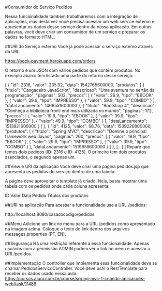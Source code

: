 #Consumidor do Serviço Pedidos

Nessa funcionalidade também trabalharemos com a integração de aplicações, mas desta vez você precisa acessar um web service externo e apresentar os dados desse serviço dentro da nossa aplicação. Em outras palavras, você deve criar um consumidor de um serviço e preparar os dados no formato HTML.

##URI do Serviço externo
Você já pode acessar o serviço externo através da URI:

https://book-payment.herokuapp.com/orders

O retorno é um JSON com vários pedidos que contém produtos. No exemplo abaixo tem listado uma parte do retorno desse serviço:

[
  {
    "id": 2316,
    "valor": 235.92,
    "data": 1542765600000,
    "produtos": [
      {
        "titulo": "Cangaceiro JavaScript",
        "descricao": "Uma aventura no sertão da programação",
        "paginas": 502,
        "precos": [
          {
            "valor": 29.9,
            "tipo": "EBOOK"
          },
          {
            "valor": 39.9,
            "tipo": "IMPRESSO"
          },
          {
            "valor": 59.9,
            "tipo": "COMBO"
          }
        ],
        "dataLancamento": 1468551600000
      },
      {
        "titulo": "Bootstrap 4",
        "descricao": "Conheça a biblioteca front-end mais utilizada no mundo",
        "paginas": 172,
        "precos": [
          {
            "valor": 19.9,
            "tipo": "EBOOK"
          },
          {
            "valor": 39.9,
            "tipo": "IMPRESSO"
          },
          {
            "valor": 49.9,
            "tipo": "COMBO"
          }
        ],
        "dataLancamento": 1513821600000
      }
    ]
  },
  {
    "id": 4125,
    "valor": 68.76,
    "data": 1539226800000,
    "produtos": [
      {
        "titulo": "Spring MVC",
        "descricao": "Domine o principal framework web Javao",
        "paginas": 260,
        "precos": [
          {
            "valor": 19.9,
            "tipo": "EBOOK"
          },
          {
            "valor": 29.9,
            "tipo": "IMPRESSO"
          },
          {
            "valor": 39.9,
            "tipo": "COMBO"
          }
        ],
        "dataLancamento": 1519959600000
      }
    ]
  },
  [...]
]
Repare que temos dois pedidos (ID: 2316 e ID: 4125). O primeiro tem dois produtos associados, o segundo apenas um.

##View e URI da aplicação
Você deve criar uma página pedidos.jsp que apresenta os pedidos do serviço dentro de uma tabela:



A página deve aproveitar o template já criado. Nela, basta mostrar uma tabela com os pedidos onde cada coluna apresenta:

ID
Valor
Data Pedido
Titulos dos produtos

##URI na aplicação
Para acessar a funcionalidade use a URL /pedidos:

http://localhost:8080/casadocodigo/pedidos

##Menu
Adicione um link no menu para a URL /pedidos como apresentado na imagem acima. Coloque o texto do link dentro dos arquivos messages.properties (PT, EN).

##Segurança
Há uma restrição referente a essa funcionalidade. Apenas usuários com a permissão ADMIN podem ver o link no menu e acessar a URI /pedidos.

##Implementação
O controller que implementa essa funcionalidade deve se chamar PedidosServicoController. Você deve usar o RestTemplate para receber os dados usado nessa aula.
https://cursos.alura.com.br/course/spring-mvc-1-criando-aplicacoes-web/task/11488


